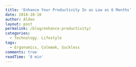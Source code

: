 ```yaml
---
title: 'Enhance Your Productivity In as Low as 6 Months'
date: 2018-10-10
author: Alden
layout: post
permalink: /blog/enhance-productivity/
categories:
  - Technology. Lifestyle
tags:
  - Ergonomics, Colemak, Suckless
comments: true
readTime: '8 min'
---
```


